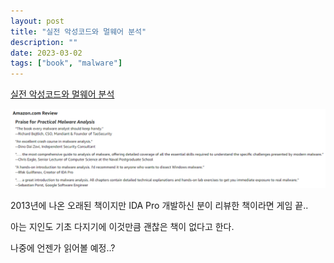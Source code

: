```yaml
---
layout: post
title: "실전 악성코드와 멀웨어 분석"
description: ""
date: 2023-03-02
tags: ["book", "malware"]
---
```


<a href="http://www.yes24.com/Product/Goods/11185291">실전 악성코드와 멀웨어 분석</a>

![1](/assets/images/practical-malware-analysis/01.png)

2013년에 나온 오래된 책이지만 IDA Pro 개발하신 분이 리뷰한 책이라면 게임 끝..

아는 지인도 기초 다지기에 이것만큼 괜찮은 책이 없다고 한다.

나중에 언젠가 읽어볼 예정..?
